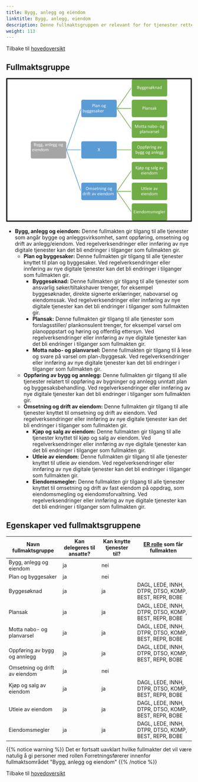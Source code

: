 ```yaml
---
title: Bygg, anlegg og eiendom
linktitle: Bygg, anlegg, eiendom
description: Denne fullmaktsgruppen er relevant for for tjenester rettet mot virksomheter med aktivitet innen bygg, anlegg og eiendom
weight: 113
---
```

Tilbake til [hovedoversikt](http://localhost:1313/authorization/modules/accessgroups/type-accessgroups/versjon-2/#oversikt-over-fullmaktsgrupper)


## Fullmaktsgruppe 
![Bygg, anlegg og eiendom](bae.jpg "Bygg, anlegg og eiendom")
- **Bygg, anlegg og eiendom:** Denne fullmakten gir tilgang til alle tjenester som angår bygge og anleggsvirksomhet, samt oppføring, omsetning og drift av anlegg/eiendom. Ved regelverksendringer eller innføring av nye digitale tjenester kan det bli endringer i tilganger som fullmakten gir.
	- **Plan og byggesaker:** Denne fullmakten gir tilgang til alle tjenester knyttet til plan og byggesaker. Ved regelverksendringer eller innføring av nye digitale tjenester kan det bli endringer i tilganger som fullmakten gir.
		- **Byggesøknad:** Denne fullmakten gir tilgang til alle tjenester som ansvarlig søker/tiltakshaver trenger, for eksempel byggesøknader, direkte signerte erklæringer, nabovarsel og eiendomssak. Ved regelverksendringer eller innføring av nye digitale tjenester kan det bli endringer i tilganger som fullmakten gir.
		- **Plansak:** Denne fullmakten gir tilgang til alle tjenester som forslagsstiller/ plankonsulent trenger, for eksempel varsel om planopppstart og høring og offentlig ettersyn. Ved regelverksendringer eller innføring av nye digitale tjenester kan det bli endringer i tilganger som fullmakten gir.
		- **Motta nabo- og planvarsel:** Denne fullmakten gir tilgang til å lese og svare på varsel om plan-/byggesak. Ved regelverksendringer eller innføring av nye digitale tjenester kan det bli endringer i tilganger som fullmakten gir.
	- **Oppføring av bygg og annlegg:** Denne fullmakten gir tilgang til alle tjenester relatert til oppføring av bygninger og annlegg unntatt plan og byggesaksbehandling. Ved regelverksendringer eller innføring av nye digitale tjenester kan det bli endringer i tilganger som fullmakten gir.
	- **Omsetning og drift av eiendom:** Denne fullmakten gir tilgang til alle tjenester knyttet til omsetning og drift av eiendom. Ved regelverksendringer eller innføring av nye digitale tjenester kan det bli endringer i tilganger som fullmakten gir.
		- **Kjøp og salg av eiendom:** Denne fullmakten gir tilgang til alle tjenester knyttet til kjøp og salg av eiendom. Ved regelverksendringer eller innføring av nye digitale tjenester kan det bli endringer i tilganger som fullmakten gir.
		- **Utleie av eiendom:** Denne fullmakten gir tilgang til alle tjenester knyttet til utleie av eiendom. Ved regelverksendringer eller innføring av nye digitale tjenester kan det bli endringer i tilganger som fullmakten gir.
		- **Eiendomsmegler:** Denne fullmakten gir tilgang til alle tjenester knyttet til omsetning og drift av fast eiendom på oppdrag, som eiendomsmegling og eiendomsforvaltning. Ved regelverksendringer eller innføring av nye digitale tjenester kan det bli endringer i tilganger som fullmakten gir.


## Egenskaper ved fullmaktsgruppene
|Navn fullmaktsgruppe|Kan delegeres til ansatte?|Kan knytte tjenester til?|[ER rolle](/authorization/modules/accessgroups/register_er/#rolletyper-fra-enhetsregisteret) som får fullmakten|
|---|---|---|---|
|Bygg, anlegg og eiendom| ja|nei||
|Plan og byggesaker|ja|nei||
|Byggesøknad|ja|ja|DAGL, LEDE, INNH, DTPR, DTSO, KOMP, BEST, REPR, BOBE|
|Plansak|ja|ja|DAGL, LEDE, INNH, DTPR, DTSO, KOMP, BEST, REPR, BOBE|
|Motta nabo- og planvarsel|ja|ja|DAGL, LEDE, INNH, DTPR, DTSO, KOMP, BEST, REPR, BOBE|
|Oppføring av bygg og annlegg|ja|ja|DAGL, LEDE, INNH, DTPR, DTSO, KOMP, BEST, REPR, BOBE|
|Omsetning og drift av eiendom|ja|nei||
|Kjøp og salg av eiendom|ja|ja|DAGL, LEDE, INNH, DTPR, DTSO, KOMP, BEST, REPR, BOBE|
|Utleie av eiendom|ja|ja|DAGL, LEDE, INNH, DTPR, DTSO, KOMP, BEST, REPR, BOBE|
|Eiendomsmegler|ja|ja|DAGL, LEDE, INNH, DTPR, DTSO, KOMP, BEST, REPR, BOBE|

{{% notice warning %}} Det er fortsatt uavklart hvilke fullmakter det vil være natulig å gi personer med rollen Forretningsførerer innenfor fullmaktsområdet "Bygg, anlegg og eiendom" {{% /notice %}}

Tilbake til [hovedoversikt](http://localhost:1313/authorization/modules/accessgroups/type-accessgroups/versjon-2/#oversikt-over-fullmaktsgrupper)
